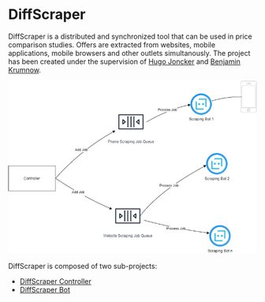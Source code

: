 # DiffScraper

DiffScraper is a distributed and synchronized tool that can be used in price comparison studies.  Offers are extracted from websites, mobile applications, mobile browsers and other outlets simultanously. The project has been created under the supervision of [Hugo Joncker](http://www.open.ou.nl/hjo/) and [Benjamin Krumnow](https://blogs.gm.fh-koeln.de/ktds/en/team-en/benjamin-krumnow/). 

![Diagram](https://github.com/godfriedmeesters/diffscraper/blob/main/messageDriven.png?raw=true)


DiffScraper is composed of two sub-projects:
- [DiffScraper Controller](https://github.com/godfriedmeesters/controller "DiffScraper Controller")
- [DiffScraper Bot](https://github.com/godfriedmeesters/scraper "DiffScraper Bot")



